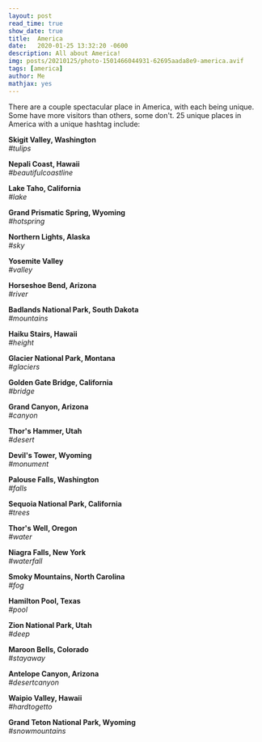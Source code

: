 ```yaml
---
layout: post
read_time: true
show_date: true
title:  America
date:   2020-01-25 13:32:20 -0600
description: All about America!
img: posts/20210125/photo-1501466044931-62695aada8e9-america.avif
tags: [america]
author: Me
mathjax: yes
---
```

There are a couple spectacular place in America, with each being unique. Some have more visitors than others, some don't. 25 unique places in America with a unique hashtag include:

**Skigit Valley, Washington**  
*#tulips*

**Nepali Coast, Hawaii**  
*#beautifulcoastline*

**Lake Taho, California**  
*#lake*

**Grand Prismatic Spring, Wyoming**  
*#hotspring*

**Northern Lights, Alaska**  
*#sky*

**Yosemite Valley**  
*#valley*

**Horseshoe Bend, Arizona**  
*#river*

**Badlands National Park, South Dakota**  
*#mountains*

**Haiku Stairs, Hawaii**  
*#height*

**Glacier National Park, Montana**  
*#glaciers*

**Golden Gate Bridge, California**  
*#bridge*

**Grand Canyon, Arizona**  
*#canyon*

**Thor's Hammer, Utah**  
*#desert*

**Devil's Tower, Wyoming**  
*#monument*

**Palouse Falls, Washington**  
*#falls*

**Sequoia National Park, California**  
*#trees*

**Thor's Well, Oregon**  
*#water*

**Niagra Falls, New York**  
*#waterfall*

**Smoky Mountains, North Carolina**  
*#fog*

**Hamilton Pool, Texas**  
*#pool*

**Zion National Park, Utah**  
*#deep*

**Maroon Bells, Colorado**  
*#stayaway*

**Antelope Canyon, Arizona**  
*#desertcanyon*

**Waipio Valley, Hawaii**  
*#hardtogetto*

**Grand Teton National Park, Wyoming**  
*#snowmountains*
